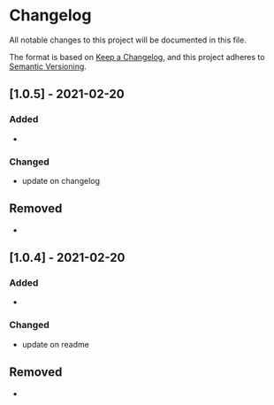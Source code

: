 # Changelog

All notable changes to this project will be documented in this file.

The format is based on [Keep a Changelog](https://keepachangelog.com/en/1.0.0/),
and this project adheres to [Semantic Versioning](https://semver.org/spec/v2.0.0.html).

## [1.0.5] - 2021-02-20
### Added
- 
### Changed
- update on changelog
## Removed
-
## [1.0.4] - 2021-02-20
### Added
- 
### Changed
- update on readme
## Removed
-
